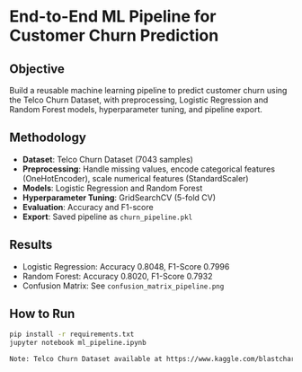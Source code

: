 # End-to-End ML Pipeline for Customer Churn Prediction

## Objective
Build a reusable machine learning pipeline to predict customer churn using the Telco Churn Dataset, with preprocessing, Logistic Regression and Random Forest models, hyperparameter tuning, and pipeline export.

## Methodology
- **Dataset**: Telco Churn Dataset (7043 samples)
- **Preprocessing**: Handle missing values, encode categorical features (OneHotEncoder), scale numerical features (StandardScaler)
- **Models**: Logistic Regression and Random Forest
- **Hyperparameter Tuning**: GridSearchCV (5-fold CV)
- **Evaluation**: Accuracy and F1-score
- **Export**: Saved pipeline as `churn_pipeline.pkl`

## Results
- Logistic Regression: Accuracy 0.8048, F1-Score 0.7996
- Random Forest: Accuracy 0.8020, F1-Score 0.7932
- Confusion Matrix: See `confusion_matrix_pipeline.png`

## How to Run
```bash
pip install -r requirements.txt
jupyter notebook ml_pipeline.ipynb

Note: Telco Churn Dataset available at https://www.kaggle.com/blastchar/telco-customer-churn.